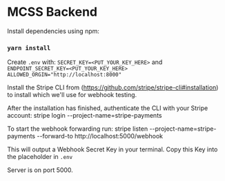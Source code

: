 # MCSS Backend

Install dependencies using npm:
### `yarn install`

Create `.env` with:
`SECRET_KEY=<PUT_YOUR_KEY_HERE>` and 
`ENDPOINT_SECRET_KEY=<PUT_YOUR_KEY_HERE>`
`ALLOWED_ORGIN="http://localhost:8000"`

Install the Stripe CLI from (https://github.com/stripe/stripe-cli#installation) to install which we'll use for webhook testing.

After the installation has finished, authenticate the CLI with your Stripe account:
    stripe login --project-name=stripe-payments

To start the webhook forwarding run:
    stripe listen --project-name=stripe-payments --forward-to http://localhost:5000/webhook

This will output a Webhook Secret Key in your terminal. Copy this Key into the placeholder in `.env`

Server is on port 5000.


